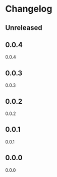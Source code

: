 # Changelog

## Unreleased

## 0.0.4

0.0.4

## 0.0.3

0.0.3

## 0.0.2

0.0.2

## 0.0.1

0.0.1

## 0.0.0

0.0.0
